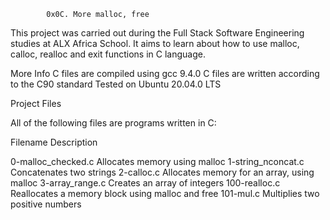 			0x0C. More malloc, free

This project was carried out during the Full Stack Software Engineering studies at ALX Africa School. It aims to learn about how to use malloc, calloc, realloc and exit functions in C language.


More Info
C files are compiled using gcc 9.4.0
C files are written according to the C90 standard
Tested on Ubuntu 20.04.0 LTS

Project Files

All of the following files are programs written in C:

Filename			Description

0-malloc_checked.c		Allocates memory using malloc
1-string_nconcat.c		Concatenates two strings
2-calloc.c			Allocates memory for an array, using malloc
3-array_range.c			Creates an array of integers
100-realloc.c			Reallocates a memory block using malloc and free
101-mul.c			Multiplies two positive numbers
